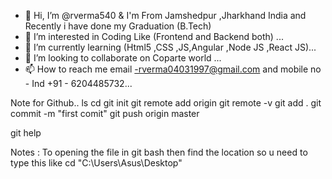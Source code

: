 - 👋 Hi, I’m @rverma540 & I'm From Jamshedpur ,Jharkhand India and Recently i have done my Graduation (B.Tech) 
- 👀 I’m interested in Coding Like (Frontend and Backend both) ...
- 🌱 I’m currently learning (Html5 ,CSS ,JS,Angular ,Node JS ,React JS)...
- 💞️ I’m looking to collaborate on Coparte world ...
- 📫 How to reach me email -rverma04031997@gmail.com and mobile no - Ind +91 - 6204485732...


Note for Github..
ls 
cd 
git init
git remote add origin <gitlink>
git remote -v
git add .
git commit -m "first comit"
git push origin master 

git help 

Notes :
To opening the file in git bash then find the location so u need to type this like 
cd "C:\Users\Asus\Desktop"

<!---
rverma540/rverma540 is a ✨ special ✨ repository because its `README.md` (this file) appears on your GitHub profile.
You can click the Preview link to take a look at your changes.
--->
